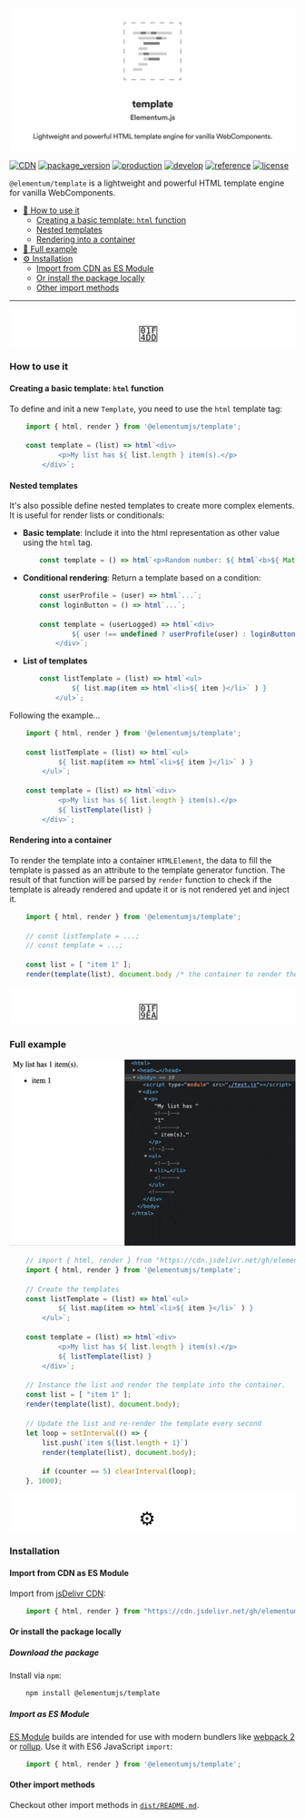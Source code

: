 <img src="https://raw.githubusercontent.com/elementumjs/template/main/assets/header.svg"/>

[![CDN](https://img.shields.io/badge/CDN-jsDelivr-blueviolet)][1]
[![package_version](https://img.shields.io/npm/v/@elementumjs/template)][2]
[![production](https://github.com/elementumjs/template/workflows/production/badge.svg)][3]
[![develop](https://github.com/elementumjs/template/workflows/develop/badge.svg)][4]
[![reference](https://img.shields.io/badge/docs-REFERENCE-blue)][5]
[![license](https://img.shields.io/github/license/elementumjs/template)][6]

`@elementum/template` is a lightweight and powerful HTML template engine for vanilla WebComponents.

- [📝 How to use it][7]
  - [Creating a basic template: `html` function][8]
  - [Nested templates][9]
  - [Rendering into a container][10]
- [🧪 Full example][11]
- [⚙️ Installation][12]
  - [Import from CDN as ES Module][13]
  - [Or install the package locally][14]
  - [Other import methods][15]

---

<img src="https://raw.githubusercontent.com/elementumjs/template/main/assets/how-to-use-it.svg"/>

### How to use it

#### Creating a basic template: `html` function

To define and init a new `Template`, you need to use the `html` template tag:

```javascript
    import { html, render } from '@elementumjs/template';

    const template = (list) => html`<div>
            <p>My list has ${ list.length } item(s).</p>
        </div>`;
```

#### Nested templates

It's also possible define nested templates to create more complex elements. It is useful for render lists or conditionals:

 * **Basic template**: Include it into the html representation as other value using the `html` tag.
    ```javascript
        const template = () => html`<p>Random number: ${ html`<b>${ Math.random() }</b>` }</p>`;
    ```
 * **Conditional rendering**: Return a template based on a condition:
    ```javascript
        const userProfile = (user) => html`...`;
        const loginButton = () => html`...`;

        const template = (userLogged) => html`<div>
                ${ user !== undefined ? userProfile(user) : loginButton() }
            </div>`;
    ```
 * **List of templates**
    ```javascript
        const listTemplate = (list) => html`<ul>
                ${ list.map(item => html`<li>${ item }</li>` ) }
            </ul>`;
    ```

Following the example...
```javascript
    import { html, render } from '@elementumjs/template';

    const listTemplate = (list) => html`<ul>
            ${ list.map(item => html`<li>${ item }</li>` ) }
        </ul>`;

    const template = (list) => html`<div>
            <p>My list has ${ list.length } item(s).</p>
            ${ listTemplate(list) }
        </div>`;
```

#### Rendering into a container

To render the template into a container `HTMLElement`, the data to fill the template is passed as an attribute to the template generator function. The result of that function will be parsed by `render` function to check if the template is already rendered and update it or is not rendered yet and inject it.

```javascript
    import { html, render } from '@elementumjs/template';

    // const listTemplate = ...;
    // const template = ...;

    const list = [ "item 1" ];
    render(template(list), document.body /* the container to render the template */);
```

<img src="https://raw.githubusercontent.com/elementumjs/template/main/assets/full-example.svg"/>

### Full example

<img src="https://raw.githubusercontent.com/elementumjs/template/main/assets/demo.gif" width="550"/>

```javascript
    // import { html, render } from "https://cdn.jsdelivr.net/gh/elementumjs/template/dist/template.esm.js";
    import { html, render } from '@elementumjs/template';

    // Create the templates
    const listTemplate = (list) => html`<ul>
            ${ list.map(item => html`<li>${ item }</li>` ) }
        </ul>`;

    const template = (list) => html`<div>
            <p>My list has ${ list.length } item(s).</p>
            ${ listTemplate(list) }
        </div>`;

    // Instance the list and render the template into the container.
    const list = [ "item 1" ];
    render(template(list), document.body);

    // Update the list and re-render the template every second
    let loop = setInterval(() => {
        list.push(`item ${list.length + 1}`)
        render(template(list), document.body);

        if (counter == 5) clearInterval(loop);
    }, 1000);
```

<img src="https://raw.githubusercontent.com/elementumjs/template/main/assets/installation.svg"/>

### Installation

#### Import from CDN as ES Module

Import from [jsDelivr CDN](https://www.jsdelivr.com/):

```javascript
    import { html, render } from "https://cdn.jsdelivr.net/gh/elementumjs/template/dist/template.esm.js";
```

#### Or install the package locally

##### Download the package

Install via `npm`:

```sh
    npm install @elementumjs/template
```

##### Import as ES Module

[ES Module](http://exploringjs.com/es6/ch_modules.html) builds are intended for use with modern bundlers like [webpack 2](https://webpack.js.org) or [rollup](http://rollupjs.org/). Use it with ES6 JavaScript `import`:
  
```javascript
    import { html, render } from '@elementumjs/template';
```

#### Other import methods

Checkout other import methods in [`dist/README.md`](./dist/README.md).

[0]: assets/header.png

[1]: https://cdn.jsdelivr.net/gh/elementumjs/template/dist/template.umd.js

[2]: https://www.npmjs.com/package/@elementumjs/template

[3]: https://github.com/elementumjs/template/actions?query=workflow%3Aproduction

[4]: https://github.com/elementumjs/template/actions?query=workflow%3Adevelop

[5]: docs/globals.md

[6]: LICENSE

[7]: #how-to-use-it

[8]: #creating-a-basic-template-html-function

[9]: #nested-templates

[10]: #rendering-into-a-container

[11]: #full-example

[12]: #installation

[13]: #import-from-cdn-as-es.module

[14]: #or-install-the-package-locally

[15]: #other-import-methods
